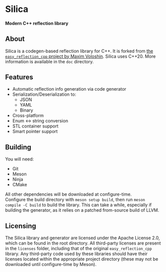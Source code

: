 # Silica
#### Modern C++ reflection library 

## About
Silica is a codegen-based reflection library for C++. It is forked from [the `easy_reflection_cpp` project by Maxim Voloshin](https://github.com/chocolacula/easy_reflection_cpp). Silica uses C++20. More information is available in the `doc` directory.

## Features
* Automatic reflection info generation via code generator
* Serialization/Deserialization to:
	* JSON
	* YAML
	* Binary
* Cross-platform
* Enum <-> string conversion
* STL container support
* Smart pointer support

## Building
You will need:  
* Git
* Meson
* Ninja
* CMake  

All other dependencies will be downloaded at configure-time.  
Configure the build directory with `meson setup build`, then run `meson compile -C build` to build the library. This can take a while, especially if building the generator, as it relies on a patched from-source build of LLVM.

## Licensing
The Silica library and generator are licensed under the Apache License 2.0, which can be found in the root directory. All third-party licenses are present in the `licenses` folder, including that of the original `easy_reflection_cpp` library.
Any third-party code used by these libraries should have their licenses located within the appropriate project directory (these may not be downloaded until configure-time by Meson).
